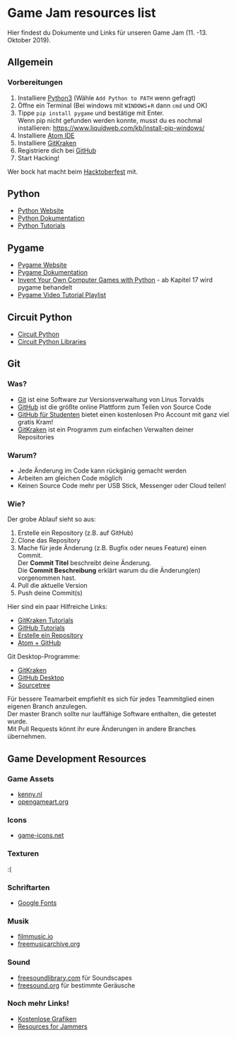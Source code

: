 # Game Jam resources list

Hier findest du Dokumente und Links für unseren Game Jam (11. -13. Oktober 2019).  

## Allgemein

### Vorbereitungen

1. Installiere [Python3](https://www.python.org/downloads/) (Wähle `Add Python to PATH` wenn gefragt)
2. Öffne ein Terminal (Bei windows mit `WINDOWS`+`R` dann `cmd` und OK)
3. Tippe `pip install pygame` und bestätige mit Enter.  
Wenn pip nicht gefunden werden konnte, musst du es nochmal installieren:
https://www.liquidweb.com/kb/install-pip-windows/
4. Installiere [Atom IDE](https://atom.io/)
5. Installiere [GitKraken](https://www.gitkraken.com/)
6. Registriere dich bei [GitHub](https://github.com/)
7. Start Hacking!

Wer bock hat macht beim [Hacktoberfest](https://hacktoberfest.digitalocean.com/) mit.

## Python

* [Python Website](https://www.python.org)  
* [Python Dokumentation](https://docs.python.org/3/)  
* [Python Tutorials](https://docs.python.org/3/tutorial/index.html)

## Pygame

* [Pygame Website](https://www.pygame.org)  
* [Pygame Dokumentation](https://www.pygame.org/docs/index.html)
* [Invent Your Own Computer Games with Python](http://inventwithpython.com/invent4thed/) - ab Kapitel 17 wird pygame behandelt
* [Pygame Video Tutorial Playlist](https://www.youtube.com/watch?v=i6xMBig-pP4&list=PLzMcBGfZo4-lp3jAExUCewBfMx3UZFkh5)

## Circuit Python

* [Circuit Python](https://circuitpython.org/libraries)
* [Circuit Python Libraries](https://circuitpython.org/board/circuitplayground_express/)

## Git

### Was?

* [Git](https://git-scm.com/) ist eine Software zur Versionsverwaltung von Linus Torvalds
* [GitHub](https://github.com/) ist die größte online Plattform zum Teilen von Source Code
* [GitHub für Studenten](https://education.github.com/pack) bietet einen kostenlosen Pro Account mit ganz viel gratis Kram!
* [GitKraken](https://www.gitkraken.com/) ist ein Programm zum einfachen Verwalten deiner Repositories

### Warum?

* Jede Änderung im Code kann rückgänig gemacht werden
* Arbeiten am gleichen Code möglich
* Keinen Source Code mehr per USB Stick, Messenger oder Cloud teilen!

### Wie?

Der grobe Ablauf sieht so aus:  
1. Erstelle ein Repository (z.B. auf GitHub)
2. Clone das Repository
3. Mache für jede Änderung (z.B. Bugfix oder neues Feature) einen Commit.  
Der **Commit Titel** beschreibt deine Änderung.  
Die **Commit Beschreibung** erklärt warum du die Änderung(en) vorgenommen hast.
4. Pull die aktuelle Version
5. Push deine Commit(s)

Hier sind ein paar Hilfreiche Links:  
* [GitKraken Tutorials](https://www.gitkraken.com/learn-git)
* [GitHub Tutorials](https://guides.github.com/)
* [Erstelle ein Repository](https://help.github.com/en/articles/create-a-repo)
* [Atom + GitHub](https://flight-manual.atom.io/using-atom/sections/github-package/)

Git Desktop-Programme:  
* [GitKraken](https://www.gitkraken.com/)
* [GitHub Desktop](https://desktop.github.com/)
* [Sourcetree](https://www.sourcetreeapp.com/)

Für bessere Teamarbeit empfiehlt es sich für jedes Teammitglied einen eigenen Branch anzulegen.  
Der master Branch sollte nur lauffähige Software enthalten, die getestet wurde.  
Mit Pull Requests könnt ihr eure Änderungen in andere Branches übernehmen.  

## Game Development Resources

### Game Assets

* [kenny.nl](https://kenney.nl/assets)
* [opengameart.org](https://opengameart.org/)

### Icons

* [game-icons.net](https://game-icons.net/)

### Texturen

:(

### Schriftarten

* [Google Fonts](https://fonts.google.com/)

### Musik

* [filmmusic.io](filmmusic.io)  
* [freemusicarchive.org](https://freemusicarchive.org/static)

### Sound

* [freesoundlibrary.com](https://www.freesoundslibrary.com/) für Soundscapes
* [freesound.org](https://freesound.org) für bestimmte Geräusche

### Noch mehr Links!

* [Kostenlose Grafiken](https://web.archive.org/web/20190306021527/http://www.pixelprospector.com/royalty-free-graphics/)  
* [Resources for Jammers](https://docs.google.com/document/d/1qQf5zjvJHEB40xYhTiFo9GzNYUBt8iAw8vzPu2Oy354/edit)
